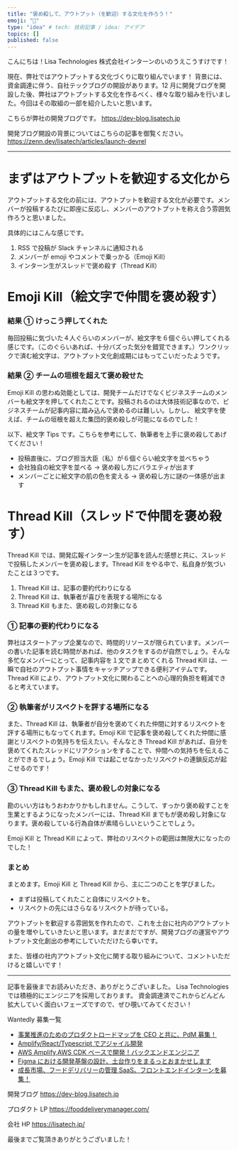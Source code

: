 ```yaml
---
title: "褒め殺して、アウトプット（を歓迎）する文化を作ろう！"
emoji: "🌟"
type: "idea" # tech: 技術記事 / idea: アイデア
topics: []
published: false
---
```


こんにちは！Lisa Technologies 株式会社インターンのいのうえこうすけです！

現在、弊社ではアウトプットする文化づくりに取り組んでいます！
背景には、資金調達に伴う、自社テックブログの開設があります。12 月に開発ブログを開設した後、弊社はアウトプットする文化を作るべく、様々な取り組みを行いました。今回はその取組の一部を紹介したいと思います。

こちらが弊社の開発ブログです。
https://dev-blog.lisatech.jp

開発ブログ開設の背景についてはこちらの記事を御覧ください。
https://zenn.dev/lisatech/articles/launch-devrel

---

# まずはアウトプットを歓迎する文化から

アウトプットする文化の前には、アウトプットを歓迎する文化が必要です。メンバーが投稿するたびに即座に反応し、メンバーのアウトプットを称え合う雰囲気作ろうと思いました。

具体的にはこんな感じです。

1. RSS で投稿が Slack チャンネルに通知される
2. メンバーが emoji やコメントで乗っかる（Emoji Kill）
3. インターン生がスレッドで褒め殺す（Thread Kill）

# Emoji Kill（絵文字で仲間を褒め殺す）

### 結果 ① けっこう押してくれた

毎回投稿に気づいた４人ぐらいのメンバーが、絵文字を６個ぐらい押してくれる感じです。（このぐらいあれば、十分バズった気分を錯覚できます。）ワンクリックで済む絵文字は、アウトプット文化創成期にはもってこいだったようです。

### 結果 ② チームの垣根を超えて褒め殺せた

Emoji Kill の思わぬ効能としては、開発チームだけでなくビジネスチームのメンバーも絵文字を押してくれたことです。投稿されるのは大体技術記事なので、ビジネスチームが記事内容に踏み込んで褒めるのは難しい。しかし、 絵文字を使えば、チームの垣根を超えた集団的褒め殺しが可能になるのでした！

以下、絵文字 Tips です。こちらを参考にして、執筆者を上手に褒め殺してあげてください！

- 投稿直後に、ブログ担当大臣（私）が６個ぐらい絵文字を並べちゃう
- 会社独自の絵文字を並べる → 褒め殺し方にバラエティが出ます
- メンバーごとに絵文字の肌の色を変える → 褒め殺し方に謎の一体感が出ます

# Thread Kill（スレッドで仲間を褒め殺す）

Thread Kill では、開発広報インターン生が記事を読んだ感想と共に、スレッドで投稿したメンバーを褒め殺します。Thread Kill をやる中で、私自身が気づいたことは３つです。

1. Thread Kill は、記事の要約代わりになる
2. Thread Kill は、執筆者が喜びを表現する場所になる
3. Thread Kill もまた、褒め殺しの対象になる

### ① 記事の要約代わりになる

弊社はスタートアップ企業なので、時間的リソースが限られています。メンバーの書いた記事を読む時間があれば、他のタスクをするのが自然でしょう。そんな多忙なメンバーにとって、記事内容を１文でまとめてくれる Thread Kill は、一瞬で自社のアウトプット事情をキャッチアップできる便利アイテムです。Thread Kill により、アウトプット文化に関わることへの心理的負担を軽減できると考えています。

### ② 執筆者がリスペクトを評する場所になる

また、Thread Kill は、執筆者が自分を褒めてくれた仲間に対するリスペクトを評する場所にもなってくれます。Emoji Kill で記事を褒め殺してくれた仲間に感謝とリスペクトの気持ちを伝えたい。そんなとき Thread Kill があれば、自分を褒めてくれたスレッドにリアクションをすることで、仲間への気持ちを伝えることができるでしょう。Emoji Kill では起こせなかったリスペクトの連鎖反応が起こせるのです！

### ③ Thread Kill もまた、褒め殺しの対象になる

勘のいい方はもうおわかりかもしれません。こうして、すっかり褒め殺すことを生業とするようになったメンバーには、Thread Kill までもが褒め殺し対象になります。褒め殺している行為自体が素晴らしいということでしょう。

Emoji Kill と Thread Kill によって、弊社のリスペクトの範囲は無限大になったのでした！

### まとめ

まとめます。Emoji Kill と Thread Kill から、主に二つのことを学びました。

- まずは投稿してくれたこと自体にリスペクトを。
- リスペクトの先にはさらなるリスペクトが待っている。

アウトプットを歓迎する雰囲気を作れたので、これを土台に社内のアウトプットの量を増やしていきたいと思います。まだまだですが、開発ブログの運営やアウトプット文化創出の参考にしていただけたら幸いです。

また、皆様の社内アウトプット文化に関する取り組みについて、コメントいただけると嬉しいです！

---

記事を最後までお読みいただき、ありがとうございました。
Lisa Technologies では積極的にエンジニアを採用しております。
資金調達済でこれからどんどん拡大していく面白いフェーズですので、ぜひ覗いてみてください！

Wantedly 募集一覧

- [事業推進のためのプロダクトロードマップを CEO と共に、PdM 募集！](https://www.wantedly.com/projects/753234)
- [Amplify/React/Typescript でアジャイル開発](https://www.wantedly.com/projects/765141)
- [AWS Amplify,AWS CDK ベースで開発！バックエンドエンジニア](https://www.wantedly.com/projects/752467)
- [Figma における開発基盤の設計、土台作りをまるっとおまかせします](https://www.wantedly.com/projects/766407)
- [成長市場、フードデリバリーの管理 SaaS。フロントエンドインターンを募集！](https://www.wantedly.com/projects/752452)

開発ブログ
https://dev-blog.lisatech.jp

プロダクト LP
https://fooddeliverymanager.com/

会社 HP
https://lisatech.jp/

最後までご覧頂きありがとうございました！
